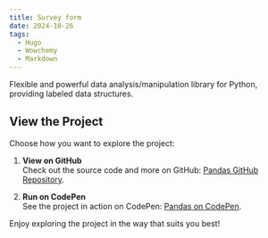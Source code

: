 ```yaml
---
title: Survey form
date: 2024-10-26
tags:
  - Hugo
  - Wowchemy
  - Markdown
---
```


Flexible and powerful data analysis/manipulation library for Python, providing labeled data structures.

## View the Project

Choose how you want to explore the project:

1. **View on GitHub**  
   Check out the source code and more on GitHub: [Pandas GitHub Repository](https://github.com/pandas-dev/pandas).

2. **Run on CodePen**  
   See the project in action on CodePen: [Pandas on CodePen](https://codepen.io/).

Enjoy exploring the project in the way that suits you best!
